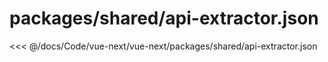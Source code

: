 # packages/shared/api-extractor.json

<<< @/docs/Code/vue-next/vue-next/packages/shared/api-extractor.json

